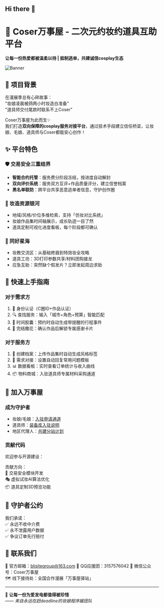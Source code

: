 ## Hi there 👋


# 🌸 Coser万事屋 - 二次元约妆约道具互助平台

**让每一份热爱都被温柔以待 | 抵制逃单，共建诚信cosplay生态**

![Banner](https://via.placeholder.com/1920x300.png/FFB6C1/FFFFFF?text=Coser万事屋——你的二次元创作护航者)

## 📖 项目背景
在漫展季总有心碎故事：  
"妆娘凌晨被鸽两小时妆造白准备"  
"道具师交付尾款时联系不上Coser"  

Coser万事屋为此而生✨  
我们打造**双向保障的cosplay服务对接平台**，通过技术手段建立信任桥梁，让妆娘、毛娘、道具师与Coser都能安心创作！

## ✨ 平台特色
### 🛡️ 交易安全三重结界
- **智能合约托管**：服务费分阶段冻结，按进度自动解封
- **双向评价系统**：服务双方互评+作品质量评分，建立信誉档案
- **黑名单联防**：跨平台共享恶意逃单者信息，守护创作圈

### 💄 妆造资源银河
- 地域/风格/价位多维检索，支持「仿妆对比系统」
- 妆娘作品集时间轴展示，成长轨迹一目了然
- 道具定制可视化进度看板，每个阶段都可确认

### 🎪 同好星海
- 妆教交流区：从基础修眉到特效妆全攻略
- 道具工坊：3D打印参数共享/材料团购接龙
- 应急互助：突然缺个假发片？立即发起周边求助

## 🚀 快速上手指南
### 对于需求方
1. 📱 身份认证（C圈ID+作品认证）
2. 🔍 查找服务：输入「城市+角色+预算」智能匹配
3. 📅 时间胶囊：预约时自动生成带提醒的行程事件
4. 🌟 完结撒花：确认作品后解锁专属感谢卡片

### 对于服务方
1. 🎨 创建档案：上传作品集时自动生成风格标签
2. 💌 需求对接：设置自动回复常用问题模板
3. 📊 数据看板：实时查看订单统计与收入曲线
4. 📦 物料商城：入驻道具师专属材料采购通道

## 🌈 加入万事屋
### 成为守护者
- 妆娘/毛娘：[入驻申请通道](https://...)
- 道具师：[装备库入驻说明](https://...)
- 地区代理人：[共建分站计划](https://...)

### 贡献代码
欢迎参与开源建设：

贡献方向：  
🔧 交易安全模块开发  
🎭 虚拟试妆AI算法优化  
📦 道具定制3D预览功能  

## 📜 守护者公约
我们承诺：  
✅ 永远不收中介费  
✅ 永不泄露用户数据  
✅ 争议订单先行赔付  

## 📮 联系我们
📧 官方邮箱：blisitegroup@163.com
🐧 QQ应援团：3157576042
📱 微信公众号：Coser万事屋  
🗺️ 线下接待处：全国合作漫展「万事屋驿站」

---

🦄 **让每一份为爱发电都值得被珍惜**  
*—— 来自永远在赶deadline的妆娘程序媛团队*
```
